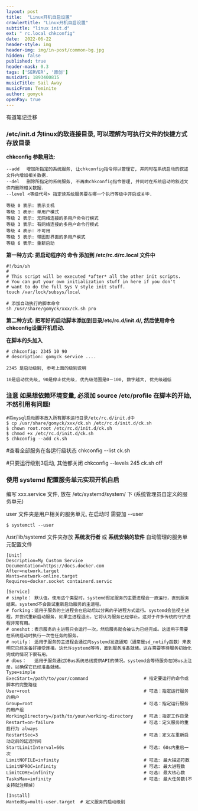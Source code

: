 ```yaml
---
layout: post
title:  "Linux开机自启设置"
crawlertitle: "Linux开机自启设置"
subtitle: "linux init.d"
ext: " rc.local chkconfig"
date:  2022-06-22
header-style: img
header-img: img/in-post/common-bg.jpg
hidden: false
published: true
header-mask: 0.3
tags: ['SERVER', '原创']
musicUri: 1893400815
musicTitle: Sail Away
musicFrom: Teminite
author: gomyck
openPay: true
---
```


有道笔记迁移

### /etc/init.d 为linux的软连接目录, 可以理解为可执行文件的快捷方式存放目录

**chkconfig 参数用法:**

```text
--add 　增加所指定的系统服务, 让chkconfig指令得以管理它, 并同时在系统启动的叙述文件内增加相关数据.
--del 　删除所指定的系统服务, 不再由chkconfig指令管理, 并同时在系统启动的叙述文件内删除相关数据.
--level <等级代号> 指定读系统服务要在哪一个执行等级中开启或关毕.

等级 0 表示: 表示关机
等级 1 表示: 单用户模式
等级 2 表示: 无网络连接的多用户命令行模式
等级 3 表示: 有网络连接的多用户命令行模式
等级 4 表示: 不可用
等级 5 表示: 带图形界面的多用户模式
等级 6 表示: 重新启动
```

**第一种方式:  把启动程序的 命令 添加到 /etc/rc.d/rc.local 文件中**

```shell
#!/bin/sh
#
# This script will be executed *after* all the other init scripts.
# You can put your own initialization stuff in here if you don't
# want to do the full Sys V style init stuff.
touch /var/lock/subsys/local

# 添加自动执行的脚本命令
sh /usr/share/gomyck/xxx/ck.sh pro
```

**第二种方式:  把写好的启动脚本添加到目录/etc/rc.d/init.d/, 然后使用命令chkconfig设置开机启动.**

**在脚本的头加入**

```text
# chkconfig: 2345 10 90
# description: gomyck service ....

2345 是启动级别, 参考上面的级别说明

10是启动优先级, 90是停止优先级, 优先级范围是0－100, 数字越大, 优先级越低
```

### 注意 如果想依赖环境变量, 必须加 source /etc/profile 在脚本的开始, 不然引用有问题!

```shell
#将mysql启动脚本放入所有脚本运行目录/etc/rc.d/init.d中
$ cp /usr/share/gomyck/xxx/ck.sh /etc/rc.d/init.d/ck.sh
$ chown root.root /etc/rc.d/init.d/ck.sh
$ chmod +x /etc/rc.d/init.d/ck.sh
$ chkconfig --add ck.sh
```

#查看全部服务在各运行级状态
chkconfig --list ck.sh

#只要运行级别3启动, 其他都关闭
chkconfig --levels 245 ck.sh off

### 使用 systemd 配置服务单元实现开机自启

编写 xxx.service 文件, 放在 /etc/systemd/system/ 下 (系统管理员自定义的服务单元)

user 文件夹是用户相关的服务单元, 在启动时 需要加 --user
```text
$ systemctl --user
```
/usr/lib/systemd 文件夹存放 **系统发行者** 或 **系统安装的软件** 自动管理的服务单元配置文件

```text
[Unit]
Description=My Custom Service
Documentation=https://docs.docker.com
After=network.target
Wants=network-online.target
Requires=docker.socket containerd.servic

[Service]
# simple： 默认值。使用这个类型时，systemd假定服务的主要进程会一直运行，直到服务结束。systemd不会尝试重新启动服务的主进程。
# forking：适用于服务的主进程会在启动后以分离的子进程方式运行。systemd会监视主进程，并尝试重新启动服务，如果主进程退出，它将认为服务已经停止。这对于许多传统的守护进程非常有用。
# oneshot：表示服务的主进程只会运行一次，然后服务就会被认为已经完成。这适用于需要在系统启动时执行一次性任务的服务。
# notify： 适用于服务的主进程会通过向systemd发送通知（通常是sd_notify函数）来表明它已经准备好接受连接。这允许systemd等待，直到服务准备就绪。这在需要等待服务初始化完成的情况下很有用。
# dbus：   适用于服务通过DBus系统总线提供API的情况。systemd会等待服务在DBus上注册，以确保它已经准备就绪。
Type=simple
ExecStart=/path/to/your/command                     # 指定要运行的命令或脚本的完整路径
User=root                                           # 可选：指定运行服务的用户
Group=root                                          # 可选：指定运行服务的用户组
WorkingDirectory=/path/to/your/working-directory    # 可选：指定工作目录
Restart=on-failure                                  # 可选：定义服务的重启行为 always
RestartSec=3                                        # 可选：定义在重新启动之前的延迟时间
StartLimitInterval=60s                              # 可选: 60s内重启一次
LimitNOFILE=infinity                                # 可选: 最大描述符数
LimitNPROC=infinity                                 # 可选: 最大进程数
LimitCORE=infinity                                  # 可选: 最大核心数
TasksMax=infinity                                   # 可选: 最大任务数(不支持就注释掉)

[Install]
WantedBy=multi-user.target  # 定义服务的启动级别
```

